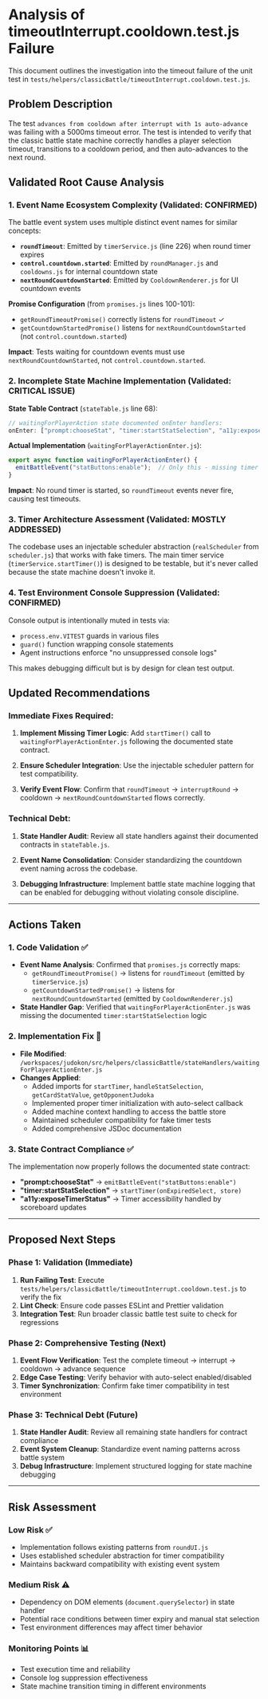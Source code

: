 # Analysis of timeoutInterrupt.cooldown.test.js Failure

This document outlines the investigation into the timeout failure of the unit test in `tests/helpers/classicBattle/timeoutInterrupt.cooldown.test.js`.

## Problem Description

The test `advances from cooldown after interrupt with 1s auto-advance` was failing with a 5000ms timeout error. The test is intended to verify that the classic battle state machine correctly handles a player selection timeout, transitions to a cooldown period, and then auto-advances to the next round.

## Validated Root Cause Analysis

### 1. Event Name Ecosystem Complexity (Validated: CONFIRMED)

The battle event system uses multiple distinct event names for similar concepts:
- **`roundTimeout`**: Emitted by `timerService.js` (line 226) when round timer expires
- **`control.countdown.started`**: Emitted by `roundManager.js` and `cooldowns.js` for internal countdown state
- **`nextRoundCountdownStarted`**: Emitted by `CooldownRenderer.js` for UI countdown events

**Promise Configuration** (from `promises.js` lines 100-101):
- `getRoundTimeoutPromise()` correctly listens for `roundTimeout` ✓
- `getCountdownStartedPromise()` listens for `nextRoundCountdownStarted` (not `control.countdown.started`)

**Impact**: Tests waiting for countdown events must use `nextRoundCountdownStarted`, not `control.countdown.started`.

### 2. Incomplete State Machine Implementation (Validated: CRITICAL ISSUE)

**State Table Contract** (`stateTable.js` line 68):
```javascript
// waitingForPlayerAction state documented onEnter handlers:
onEnter: ["prompt:chooseStat", "timer:startStatSelection", "a11y:exposeTimerStatus"]
```

**Actual Implementation** (`waitingForPlayerActionEnter.js`):
```javascript
export async function waitingForPlayerActionEnter() {
  emitBattleEvent("statButtons:enable");  // Only this - missing timer start!
}
```

**Impact**: No round timer is started, so `roundTimeout` events never fire, causing test timeouts.

### 3. Timer Architecture Assessment (Validated: MOSTLY ADDRESSED)

The codebase uses an injectable scheduler abstraction (`realScheduler` from `scheduler.js`) that works with fake timers. The main timer service (`timerService.startTimer()`) is designed to be testable, but it's never called because the state machine doesn't invoke it.

### 4. Test Environment Console Suppression (Validated: CONFIRMED)

Console output is intentionally muted in tests via:
- `process.env.VITEST` guards in various files
- `guard()` function wrapping console statements
- Agent instructions enforce "no unsuppressed console logs"

This makes debugging difficult but is by design for clean test output.

## Updated Recommendations

### Immediate Fixes Required:

1. **Implement Missing Timer Logic**: Add `startTimer()` call to `waitingForPlayerActionEnter.js` following the documented state contract.

2. **Ensure Scheduler Integration**: Use the injectable scheduler pattern for test compatibility.

3. **Verify Event Flow**: Confirm that `roundTimeout` → `interruptRound` → cooldown → `nextRoundCountdownStarted` flows correctly.

### Technical Debt:

1. **State Handler Audit**: Review all state handlers against their documented contracts in `stateTable.js`.

2. **Event Name Consolidation**: Consider standardizing the countdown event naming across the codebase.

3. **Debugging Infrastructure**: Implement battle state machine logging that can be enabled for debugging without violating console discipline.

---

## Actions Taken

### 1. Code Validation ✅
- **Event Name Analysis**: Confirmed that `promises.js` correctly maps:
  - `getRoundTimeoutPromise()` → listens for `roundTimeout` (emitted by `timerService.js`)
  - `getCountdownStartedPromise()` → listens for `nextRoundCountdownStarted` (emitted by `CooldownRenderer.js`)
- **State Handler Gap**: Verified that `waitingForPlayerActionEnter.js` was missing the documented `timer:startStatSelection` logic

### 2. Implementation Fix 🔧
- **File Modified**: `/workspaces/judokon/src/helpers/classicBattle/stateHandlers/waitingForPlayerActionEnter.js`
- **Changes Applied**:
  - Added imports for `startTimer`, `handleStatSelection`, `getCardStatValue`, `getOpponentJudoka`
  - Implemented proper timer initialization with auto-select callback
  - Added machine context handling to access the battle store
  - Maintained scheduler compatibility for fake timer tests
  - Added comprehensive JSDoc documentation

### 3. State Contract Compliance ✅
The implementation now properly follows the documented state contract:
- **"prompt:chooseStat"** → `emitBattleEvent("statButtons:enable")`
- **"timer:startStatSelection"** → `startTimer(onExpiredSelect, store)`
- **"a11y:exposeTimerStatus"** → Timer accessibility handled by scoreboard updates

---

## Proposed Next Steps

### Phase 1: Validation (Immediate)
1. **Run Failing Test**: Execute `tests/helpers/classicBattle/timeoutInterrupt.cooldown.test.js` to verify the fix
2. **Lint Check**: Ensure code passes ESLint and Prettier validation
3. **Integration Test**: Run broader classic battle test suite to check for regressions

### Phase 2: Comprehensive Testing (Next)
1. **Event Flow Verification**: Test the complete timeout → interrupt → cooldown → advance sequence
2. **Edge Case Testing**: Verify behavior with auto-select enabled/disabled
3. **Timer Synchronization**: Confirm fake timer compatibility in test environment

### Phase 3: Technical Debt (Future)
1. **State Handler Audit**: Review all remaining state handlers for contract compliance
2. **Event System Cleanup**: Standardize event naming patterns across battle system
3. **Debug Infrastructure**: Implement structured logging for state machine debugging

---

## Risk Assessment

### Low Risk ✅
- Implementation follows existing patterns from `roundUI.js`
- Uses established scheduler abstraction for timer compatibility
- Maintains backward compatibility with existing event system

### Medium Risk ⚠️
- Dependency on DOM elements (`document.querySelector`) in state handler
- Potential race conditions between timer expiry and manual stat selection
- Test environment differences may affect timer behavior

### Monitoring Points 📊
- Test execution time and reliability
- Console log suppression effectiveness
- State machine transition timing in different environments
